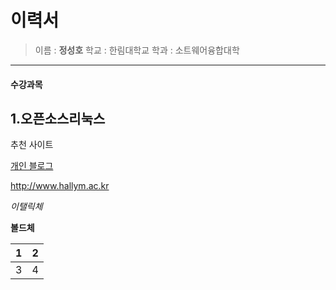 이력서
========
> 이름 : **정성호**
> 학교 : 한림대학교
> 학과 : 소트웨어융합대학
----------------------------------
#### 수강과목
1.오픈소스리눅스
----------------
추천 사이트 

[개인 블로그](https://blog.naver.com/tjdgh25456)

<http://www.hallym.ac.kr>

*이탤릭체*

**볼드체**



1  |  2
-- | --
3  |  4
